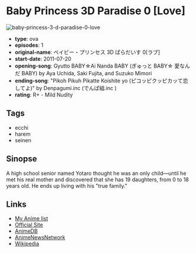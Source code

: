 # Baby Princess 3D Paradise 0 [Love]

![baby-princess-3-d-paradise-0-love](https://cdn.myanimelist.net/images/anime/9/85043.jpg)

-   **type**: ova
-   **episodes**: 1
-   **original-name**: ベイビー・プリンセス 3D ぱらだいす 0[ラブ]
-   **start-date**: 2011-07-20
-   **opening-song**: Gyutto BABY☆Ai Nanda BABY (ぎゅっと BABY☆ 愛なんだ BABY) by Aya Uchida, Saki Fujita, and Suzuko Mimori
-   **ending-song**: "Pikoh Pikuh Pikatte Koishite yo (ピコッピクッピカッて恋してよ)" by Denpagumi.inc (でんぱ組.inc )
-   **rating**: R+ - Mild Nudity

## Tags

-   ecchi
-   harem
-   seinen

## Sinopse

A high school senior named Yotaro thought he was an only child—until he met his real mother and discovered that she has 19 daughters, from 0 to 18 years old. He ends up living with his "true family."

## Links

-   [My Anime list](https://myanimelist.net/anime/10196/Baby_Princess_3D_Paradise_0_Love)
-   [Official Site](http://baby-princess3d.jp/)
-   [AnimeDB](http://anidb.info/perl-bin/animedb.pl?show=anime&aid=8171)
-   [AnimeNewsNetwork](http://www.animenewsnetwork.com/encyclopedia/anime.php?id=12342)
-   [Wikipedia](http://ja.wikipedia.org/wiki/Baby_Princess)
